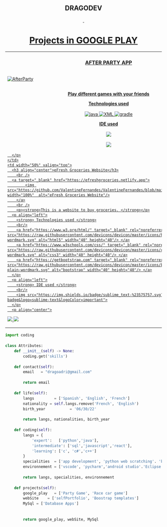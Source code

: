 <!-- TITLE -->
<h2 align="center">DRAGODEV <a href="https://dragoadri.github.io/DragoWB/"></h2>
<!-- BUTTONS -->

<p align="center">
    <img alt="" src=https://github-readme-stats.vercel.app/api?username=dragoadri&show_icons=true&theme=tokyonight>
     <img alt="" src=https://github-readme-stats.vercel.app/api/top-langs/?username=dragoadri&layout=compact>
</p>

<h1 align="center">Projects in GOOGLE PLAY</h1> 
<table>
  
  <tr>
    <td width="50%" valign="top">
      <h3 align="center">AFTER PARTY APP</h3>
        <br />
        <a target="_blank" href="https://play.google.com/store/apps/details?id=com.dragoadri.alcoapp">
            <img src="https://lh3.googleusercontent.com/nsmDvRpEJIsMA-eP36Ye_8w_AZ3VULMazQDp_8Xk-ccXr9aPi6kkzlMN-OR-EIMDt08A" width="100%" alt="AfterParty"/>
        </a>
        <br />
	 <br />
        <p align="center"><strong>Play different games with your friends</strong></p>
      <p align="center">
        <strong> Technologies used </strong>
        <br/><br/>
        <a href="https://www.java.com/es/" target="_blank" rel="noreferrer"> <img src="https://cdn-icons-png.flaticon.com/512/226/226777.png" alt="java" width="40" height="40"/> </a>
        <a href="" target="_blank" rel="noreferrer"> <img src="https://uvaciberperiodismo.files.wordpress.com/2019/04/aaaf16bd5ddec.png" alt="XML" width="40" height="40"/> </a>
        <a href="https://gradle.org/" target="_blank" rel="noreferrer"> <img src="https://avatars3.githubusercontent.com/u/124156" alt="gradle" width="40" height="40"/> </a>
      </p>
      <p align="center">
        <strong> IDE used </strong>
        <br/><br/>
        <img src="https://upload.wikimedia.org/wikipedia/commons/thumb/9/92/Android_Studio_Trademark.svg/2560px-Android_Studio_Trademark.svg.png"  width="130">
      </p>
      <p align="center">
          
  <a href="https://play.google.com/store/apps/details?id=com.dragoadri.alcoapp" target="_blank">
    <img src="https://img.shields.io/static/v1?label=|&message=APP&color=05F718&style=plastic&logo=github&logo-color=white"/>
  </a>  
 
      </p>
    </td>
    <td width="50%" valign="top">
      <h3 align="center">eFresh Groceries Website</h3>
        <br />
      <a target="_blank" href="https://efreshgroceries.netlify.app">
            <img src="https://github.com/ValentineFernandes/ValentineFernandes/blob/main/Portfolio/img2.jpg" width="100%"  alt="eFresh Groceries Website"/>
        </a>
        <br />
        <p><strong>This is a website to buy groceries. </strong></p>
      <p align="left">
        <strong> Technologies used </strong>
        <br/>
        <a href="https://www.w3.org/html/" target="_blank" rel="noreferrer"> <img src="https://raw.githubusercontent.com/devicons/devicon/master/icons/html5/html5-original-wordmark.svg" alt="html5" width="40" height="40"/> </a>
        <a href="https://www.w3schools.com/css/" target="_blank" rel="noreferrer"> <img src="https://raw.githubusercontent.com/devicons/devicon/master/icons/css3/css3-original-wordmark.svg" alt="css3" width="40" height="40"/> </a>
        <a href="https://getbootstrap.com" target="_blank" rel="noreferrer"> <img src="https://raw.githubusercontent.com/devicons/devicon/master/icons/bootstrap/bootstrap-plain-wordmark.svg" alt="bootstrap" width="40" height="40"/> </a>
      </p>
      <p align="left">
        <strong> IDE used </strong>
        <br/>
        <img src="https://img.shields.io/badge/sublime_text-%23575757.svg?&style=for-the-badge&logo=sublime-text&logoColor=important">
      </p>
      <p align="center">
          
  <a href="https://github.com/ValentineFernandes/eFresh-Groceries-Website" target="_blank">
    <img src="https://img.shields.io/static/v1?label=|&message=CODE&color=05F718&style=plastic&logo=github&logo-color=white"/>
  </a>
  <a href="https://efreshgroceries.netlify.app" target="_blank">
    <img src="https://img.shields.io/static/v1?label=|&message=WEBSITE&color=82D8F9&style=plastic&logo=google-chrome&logo-color=white"/>
  </a>
      </p>
    </td>
  </tr>
	</table>


<!-- GO CODE -->
```python
import coding

class Attributes:
	def __init__(self) -> None:
		coding.get('skills')
		
	def contact(self):
	    email   = "dragoadri@gmail.com"
	    
	    return email

	def life(self):
		langs         = ['Spanish', 'English', 'French']
		nationality = self.langs.remove('French', 'English')
		birth_year           = '06/30/22'
		
		return langs, nationalities, birth_year
		
	def coding(self):
		langs = {
			'expert':   ['python','java'],
			'intermediate': ['sql','javascript','react'],
			'learning': ['c', 'c#','c++']
		}
		specialities  = ['app development', 'python web scratching'. 'backend']
		environnement = ['vscode', 'pycharm','android studio'.'Eclipse']
		
		return langs, specialities, environnement
		
	def projects(self):
		google_play   = ['Party Game', 'Race car game']
		webSite    = ['selfPortfolio', 'Boostrap templates']
		MySql = ['Database Apps']
		
		
		return google_play, webSite, MySql
```
